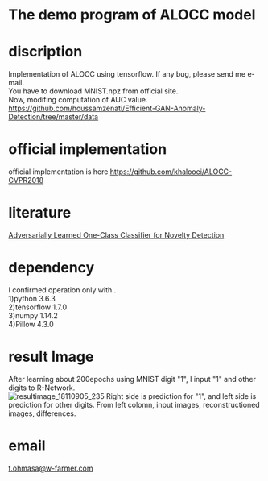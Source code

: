# The demo program of ALOCC model    

# discription  
 Implementation of ALOCC using tensorflow.   If any bug, please send me e-mail.   
 You have to  download MNIST.npz from official site.   
 Now, modifing computation of AUC value.
 https://github.com/houssamzenati/Efficient-GAN-Anomaly-Detection/tree/master/data  
 
# official implementation  
official implementation is here
https://github.com/khalooei/ALOCC-CVPR2018

# literature  
 [Adversarially Learned One-Class Classifier for Novelty Detection](https://arxiv.org/abs/1802.09088)  

# dependency  
I confirmed operation only with..   
1)python 3.6.3  
2)tensorflow 1.7.0  
3)numpy 1.14.2    
4)Pillow 4.3.0  

# result Image  
After learning about 200epochs using MNIST  digit "1", I input "1" and other digits to R-Network.  
![resultimage_18110905_235](https://user-images.githubusercontent.com/15444879/48254515-9fd5be00-e44d-11e8-86f6-8ea0976b0682.png)
Right side is prediction for "1", and left side is prediction for other digits.  From left colomn, input images, reconstructioned images, differences.  

# email  
t.ohmasa@w-farmer.com  
